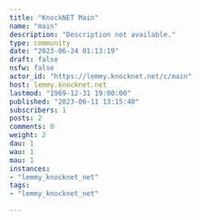 ```yaml
---
title: "KnockNET Main" 
name: "main"
description: "Description not available."
type: community
date: "2023-06-24 01:13:19"
draft: false
nsfw: false
actor_id: "https://lemmy.knocknet.net/c/main"
host: lemmy.knocknet.net
lastmod: "1969-12-31 19:00:00"
published: "2023-06-11 13:15:40"
subscribers: 1
posts: 2
comments: 0
weight: 2
dau: 1
wau: 1
mau: 1
instances:
- "lemmy_knocknet_net"
tags: 
- "lemmy_knocknet_net"

---
```

